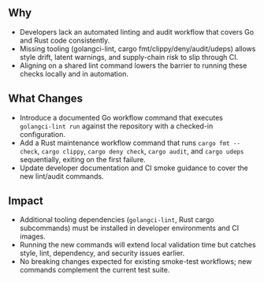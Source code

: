 ## Why
- Developers lack an automated linting and audit workflow that covers Go and Rust code consistently.
- Missing tooling (golangci-lint, cargo fmt/clippy/deny/audit/udeps) allows style drift, latent warnings, and supply-chain risk to slip through CI.
- Aligning on a shared lint command lowers the barrier to running these checks locally and in automation.

## What Changes
- Introduce a documented Go workflow command that executes `golangci-lint run` against the repository with a checked-in configuration.
- Add a Rust maintenance workflow command that runs `cargo fmt --check`, `cargo clippy`, `cargo deny check`, `cargo audit`, and `cargo udeps` sequentially, exiting on the first failure.
- Update developer documentation and CI smoke guidance to cover the new lint/audit commands.

## Impact
- Additional tooling dependencies (`golangci-lint`, Rust cargo subcommands) must be installed in developer environments and CI images.
- Running the new commands will extend local validation time but catches style, lint, dependency, and security issues earlier.
- No breaking changes expected for existing smoke-test workflows; new commands complement the current test suite.
